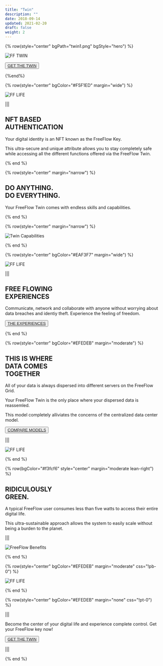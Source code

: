 ```yaml
---
title: "Twin"
description: ""
date: 2018-09-14
updated: 2021-02-20
draft: false
weight: 2
---
```


<!-- section 1 (heade FF TWIN) -->

{% row(style="center" bgPath="twin1.png" bgStyle="hero") %}

![FF TWIN](twin2.png)

<button>[GET THE TWIN]("/twin")</button>

{%end%}

{% row(style="center" bgColor="#F5F1ED" margin="wide") %}

![FF LIFE](twin3.png)

|||

## NFT BASED <br> AUTHENTICATION

Your digital identity is an NFT known as the FreeFlow Key.

This ultra-secure and unique attribute allows you to stay completely safe while accessing all the different functions offered via the FreeFlow Twin.

{% end %}

<!-- section 3 (oldnew) -->

{% row(style="center" margin="narrow") %}

## DO ANYTHING. <br> DO EVERYTHING.

Your FreeFlow Twin comes with endless skills and capabilities.

{% end %}

{% row(style="center" margin="narrow") %}

![Twin Capabilities](twin4.png)

{% end %}

{% row(style="center" bgColor="#EAF3F7" margin="wide") %}

![FF LIFE](twin5.png)

|||

## FREE FLOWING <br> EXPERIENCES

Communicate, network and collaborate with anyone without worrying about data breaches and identiy theft.  Experience the feeling of freedom.

<button>[THE EXPERIENCES]("/experiences")</button>

{% end %}

{% row(style="center" bgColor="#EFEDEB" margin="moderate") %}

## THIS IS WHERE <br> DATA COMES <br> TOGETHER

All of your data is always dispersed into different servers on the FreeFlow Grid.

Your FreeFlow Twin is the only place where your dispersed data is reassemled.

This model completely alliviates the concerns of the centralized data center model.

<button>[COMPARE MODELS]("/")</button>

|||

![FF LIFE](twin8.png#fill)

{% end %}

{% row(bgColor="#f3fcf6" style="center" margin="moderate lean-right") %}

## RIDICULOUSLY <br> GREEN.

A typical FreeFlow user consumes less than five watts to access their entire digital life. 

This ultra-sustainable approach allows the system to easily scale without being a burden to the planet. 

|||

![FreeFlow Benefits](twin7.png)

{% end %}

{% row(style="center" bgColor="#EFEDEB" margin="moderate" css="!pb-0") %}

![FF LIFE](twin6.png#fill)

{% end %}

{% row(style="center" bgColor="#EFEDEB" margin="none" css="!pt-0") %}

|||

Become the center of your digital life and experience complete control. Get your FreeFlow key now!

<button>[GET THE TWIN]("/")</button>

|||

{% end %}